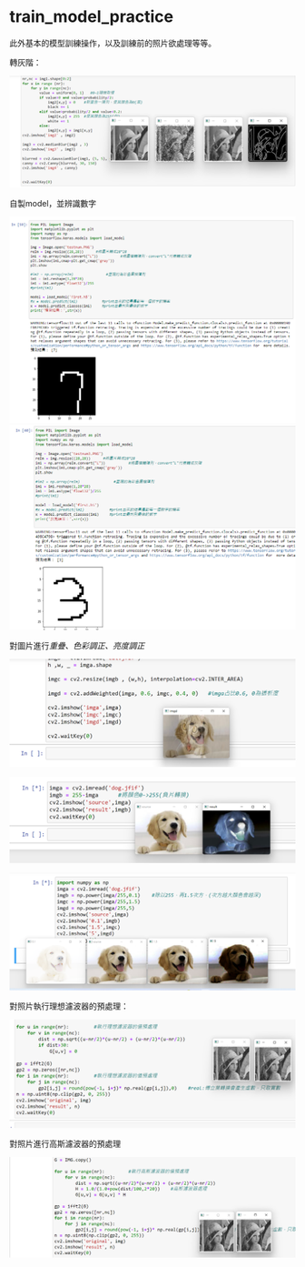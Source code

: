 # train_model_practice

此外基本的模型訓練操作，以及訓練前的照片欲處理等等。

轉灰階：

 ![image](https://github.com/110916041/train_model_practice/blob/9212ef4babbae7a3d98d1fe891872fb783635c4c/image/grey.png)

自製model，並辨識數字

![image](https://github.com/110916041/train_model_practice/blob/9212ef4babbae7a3d98d1fe891872fb783635c4c/image/test_result.png)
![image](https://github.com/110916041/train_model_practice/blob/9212ef4babbae7a3d98d1fe891872fb783635c4c/image/test_result2.png)

對圖片進行*重疊、色彩調正、亮度調正*

![image](https://github.com/110916041/train_model_practice/blob/9212ef4babbae7a3d98d1fe891872fb783635c4c/image/HW1.png)

![image](https://github.com/110916041/train_model_practice/blob/9212ef4babbae7a3d98d1fe891872fb783635c4c/image/HW2.png)

![image](https://github.com/110916041/train_model_practice/blob/9212ef4babbae7a3d98d1fe891872fb783635c4c/image/HW3.png)

對照片執行理想濾波器的預處理：

![image](https://github.com/110916041/train_model_practice/blob/9212ef4babbae7a3d98d1fe891872fb783635c4c/image/ideal.png)

對照片進行高斯濾波器的預處理

![image](https://github.com/110916041/train_model_practice/blob/9212ef4babbae7a3d98d1fe891872fb783635c4c/image/gauss.png)





